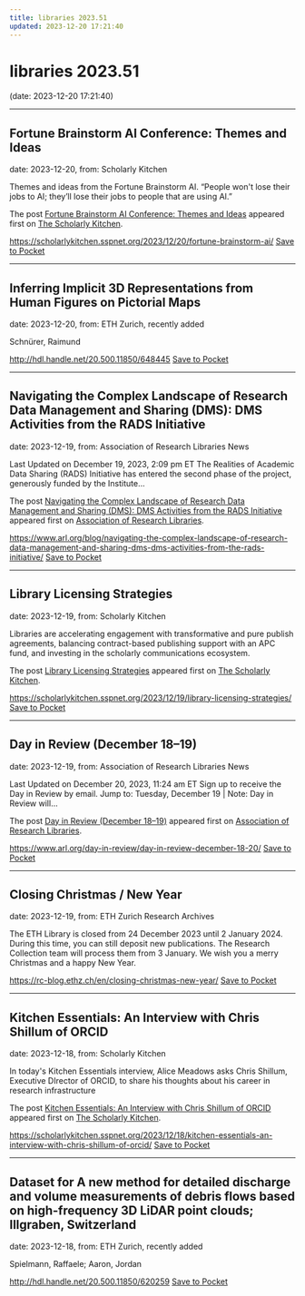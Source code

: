 ```yaml
---
title: libraries 2023.51
updated: 2023-12-20 17:21:40
---
```


# libraries 2023.51

(date: 2023-12-20 17:21:40)

---

## Fortune Brainstorm AI Conference: Themes and Ideas

date: 2023-12-20, from: Scholarly Kitchen

<p>Themes and ideas from the Fortune Brainstorm AI. “People won't lose their jobs to AI; they’ll lose their jobs to people that are using AI.”</p>
<p>The post <a href="https://scholarlykitchen.sspnet.org/2023/12/20/fortune-brainstorm-ai/">Fortune Brainstorm AI Conference: Themes and Ideas</a> appeared first on <a href="https://scholarlykitchen.sspnet.org">The Scholarly Kitchen</a>.</p>


<span class="feed-item-link">
<a href="https://scholarlykitchen.sspnet.org/2023/12/20/fortune-brainstorm-ai/">https://scholarlykitchen.sspnet.org/2023/12/20/fortune-brainstorm-ai/</a> <a href="https://getpocket.com/save" class="pocket-btn" data-lang="en" data-save-url="https://scholarlykitchen.sspnet.org/2023/12/20/fortune-brainstorm-ai/">Save to Pocket</a>
</span>

---

## Inferring Implicit 3D Representations from Human Figures on Pictorial Maps

date: 2023-12-20, from: ETH Zurich, recently added

Schnürer, Raimund

<span class="feed-item-link">
<a href="http://hdl.handle.net/20.500.11850/648445">http://hdl.handle.net/20.500.11850/648445</a> <a href="https://getpocket.com/save" class="pocket-btn" data-lang="en" data-save-url="http://hdl.handle.net/20.500.11850/648445">Save to Pocket</a>
</span>

---

## Navigating the Complex Landscape of Research Data Management and Sharing (DMS): DMS Activities from the RADS Initiative

date: 2023-12-19, from: Association of Research Libraries News

<p>Last Updated on December 19, 2023, 2:09 pm ET The Realities of Academic Data Sharing (RADS) Initiative has entered the second phase of the project, generously funded by the Institute...</p>
<p>The post <a href="https://www.arl.org/blog/navigating-the-complex-landscape-of-research-data-management-and-sharing-dms-dms-activities-from-the-rads-initiative/">Navigating the Complex Landscape of Research Data Management and Sharing (DMS): DMS Activities from the RADS Initiative</a> appeared first on <a href="https://www.arl.org">Association of Research Libraries</a>.</p>


<span class="feed-item-link">
<a href="https://www.arl.org/blog/navigating-the-complex-landscape-of-research-data-management-and-sharing-dms-dms-activities-from-the-rads-initiative/">https://www.arl.org/blog/navigating-the-complex-landscape-of-research-data-management-and-sharing-dms-dms-activities-from-the-rads-initiative/</a> <a href="https://getpocket.com/save" class="pocket-btn" data-lang="en" data-save-url="https://www.arl.org/blog/navigating-the-complex-landscape-of-research-data-management-and-sharing-dms-dms-activities-from-the-rads-initiative/">Save to Pocket</a>
</span>

---

## Library Licensing Strategies

date: 2023-12-19, from: Scholarly Kitchen

<p> Libraries are accelerating engagement with transformative and pure publish agreements, balancing contract-based publishing support with an APC fund, and investing in the scholarly communications ecosystem.</p>
<p>The post <a href="https://scholarlykitchen.sspnet.org/2023/12/19/library-licensing-strategies/">Library Licensing Strategies</a> appeared first on <a href="https://scholarlykitchen.sspnet.org">The Scholarly Kitchen</a>.</p>


<span class="feed-item-link">
<a href="https://scholarlykitchen.sspnet.org/2023/12/19/library-licensing-strategies/">https://scholarlykitchen.sspnet.org/2023/12/19/library-licensing-strategies/</a> <a href="https://getpocket.com/save" class="pocket-btn" data-lang="en" data-save-url="https://scholarlykitchen.sspnet.org/2023/12/19/library-licensing-strategies/">Save to Pocket</a>
</span>

---

## Day in Review (December 18–19)

date: 2023-12-19, from: Association of Research Libraries News

<p>Last Updated on December 20, 2023, 11:24 am ET Sign up to receive the Day in Review by email. Jump to: Tuesday, December 19 &#124; Note: Day in Review will...</p>
<p>The post <a href="https://www.arl.org/day-in-review/day-in-review-december-18-20/">Day in Review (December 18–19)</a> appeared first on <a href="https://www.arl.org">Association of Research Libraries</a>.</p>


<span class="feed-item-link">
<a href="https://www.arl.org/day-in-review/day-in-review-december-18-20/">https://www.arl.org/day-in-review/day-in-review-december-18-20/</a> <a href="https://getpocket.com/save" class="pocket-btn" data-lang="en" data-save-url="https://www.arl.org/day-in-review/day-in-review-december-18-20/">Save to Pocket</a>
</span>

---

## Closing Christmas / New Year

date: 2023-12-19, from: ETH Zurich Research Archives

The ETH Library is closed from 24 December 2023 until 2 January 2024. During this time, you can still deposit new publications. The Research Collection team will process them from 3 January. We wish you a merry Christmas and a happy New Year.<img src="https://analytics.library.ethz.ch/piwik.php?idsite=1&amp;rec=1&amp;url=https%3A%2F%2Frc-blog.ethz.ch%2Fen%2Fclosing-christmas-new-year%2F&amp;action_name=Closing+Christmas+%2F+New+Year&amp;urlref=https%3A%2F%2Frc-blog.ethz.ch%2Fen%2Ffeed%2F" style="border:0;width:0;height:0" width="0" height="0" alt="" />

<span class="feed-item-link">
<a href="https://rc-blog.ethz.ch/en/closing-christmas-new-year/">https://rc-blog.ethz.ch/en/closing-christmas-new-year/</a> <a href="https://getpocket.com/save" class="pocket-btn" data-lang="en" data-save-url="https://rc-blog.ethz.ch/en/closing-christmas-new-year/">Save to Pocket</a>
</span>

---

## Kitchen Essentials: An Interview with Chris Shillum of ORCID

date: 2023-12-18, from: Scholarly Kitchen

<p>In today's Kitchen Essentials interview, Alice Meadows asks Chris Shillum, Executive DIrector of ORCID, to share his thoughts about his career in research infrastructure</p>
<p>The post <a href="https://scholarlykitchen.sspnet.org/2023/12/18/kitchen-essentials-an-interview-with-chris-shillum-of-orcid/">Kitchen Essentials: An Interview with Chris Shillum of ORCID</a> appeared first on <a href="https://scholarlykitchen.sspnet.org">The Scholarly Kitchen</a>.</p>


<span class="feed-item-link">
<a href="https://scholarlykitchen.sspnet.org/2023/12/18/kitchen-essentials-an-interview-with-chris-shillum-of-orcid/">https://scholarlykitchen.sspnet.org/2023/12/18/kitchen-essentials-an-interview-with-chris-shillum-of-orcid/</a> <a href="https://getpocket.com/save" class="pocket-btn" data-lang="en" data-save-url="https://scholarlykitchen.sspnet.org/2023/12/18/kitchen-essentials-an-interview-with-chris-shillum-of-orcid/">Save to Pocket</a>
</span>

---

## Dataset for A new method for detailed discharge and volume measurements of debris flows based on high-frequency 3D LiDAR point clouds; Illgraben, Switzerland

date: 2023-12-18, from: ETH Zurich, recently added

Spielmann, Raffaele; Aaron, Jordan

<span class="feed-item-link">
<a href="http://hdl.handle.net/20.500.11850/620259">http://hdl.handle.net/20.500.11850/620259</a> <a href="https://getpocket.com/save" class="pocket-btn" data-lang="en" data-save-url="http://hdl.handle.net/20.500.11850/620259">Save to Pocket</a>
</span>



<script type="text/javascript">!function(d,i){if(!d.getElementById(i)){var j=d.createElement("script");j.id=i;j.src="https://widgets.getpocket.com/v1/j/btn.js?v=1";var w=d.getElementById(i);d.body.appendChild(j);}}(document,"pocket-btn-js");</script>

